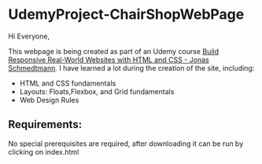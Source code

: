 # UdemyProject-ChairShopWebPage
Hi Everyone,

This webpage is being created as part of an Udemy course [Build Responsive Real-World Websites with HTML and CSS - Jonas Schmedtmann](https://www.udemy.com/course/design-and-develop-a-killer-website-with-html5-and-css3).
I have learned a lot during the creation of the site, including:
* HTML and CSS fundamentals
* Layouts: Floats,Flexbox, and Grid fundamentals
* Web Design Rules

## Requirements: 
No special prerequisites are required, after downloading it can be run by clicking on index.html
